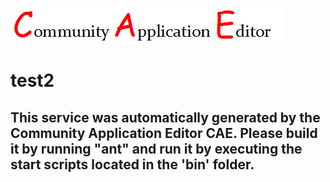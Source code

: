 ![CAE](https://github.com/PhilCAEOrg/microservice-3/blob/master/img/logo.png)  

test2
===================


This service was automatically generated by the Community Application Editor CAE. Please build it by running "ant" and run it by executing the start scripts located in the 'bin' folder.
---------------
